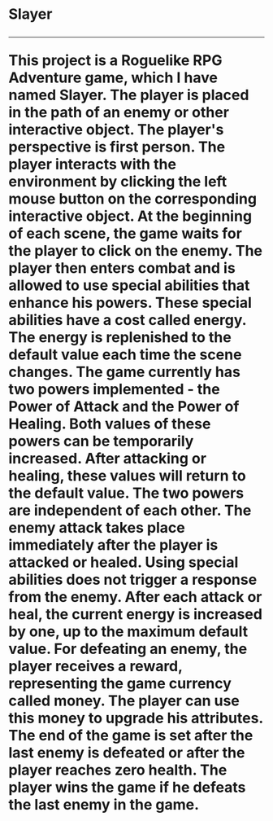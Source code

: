 <h1>Slayer</hi><hr>
This project is a Roguelike RPG Adventure game, which I have named Slayer.
The player is placed in the path of an enemy or other interactive object. The player's perspective is first person.
The player interacts with the environment by clicking the left mouse button on the corresponding interactive object. At the beginning of each scene, the game waits for the player to click on the enemy. 
The player then enters combat and is allowed to use special abilities that enhance his powers. These special abilities have a cost called energy. The energy is replenished to the default value each time the scene changes. 
The game currently has two powers implemented - the Power of Attack and the Power of Healing.
Both values of these powers can be temporarily increased. After attacking or healing, these values will return to the default value. The two powers are independent of each other.
The enemy attack takes place immediately after the player is attacked or healed.
Using special abilities does not trigger a response from the enemy.
After each attack or heal, the current energy is increased by one, up to the maximum default value.
For defeating an enemy, the player receives a reward, representing the game currency called money. The player can use this money to upgrade his attributes.
The end of the game is set after the last enemy is defeated or after the player reaches zero health.
The player wins the game if he defeats the last enemy in the game.
